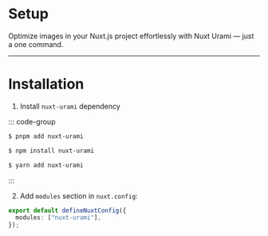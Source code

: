 # Setup

Optimize images in your Nuxt.js project effortlessly with Nuxt Urami — just a one command.

---

# Installation

1. Install `nuxt-urami` dependency

::: code-group

```sh [pnpm]
$ pnpm add nuxt-urami
```

```sh [npm]
$ npm install nuxt-urami
```

```sh [yarn]
$ yarn add nuxt-urami
```

:::

2. Add `modules` section in `nuxt.config`:

```ts
export default defineNuxtConfig({
  modules: ["nuxt-urami"],
});
```
